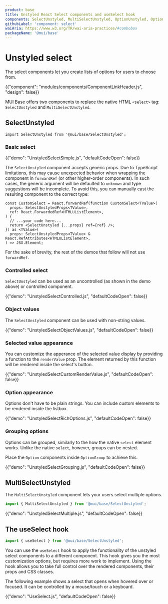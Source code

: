 ```yaml
---
product: base
title: Unstyled React Select components and useSelect hook
components: SelectUnstyled, MultiSelectUnstyled, OptionUnstyled, OptionGroupUnstyled
githubLabel: 'component: select'
waiAria: https://www.w3.org/TR/wai-aria-practices/#combobox
packageName: '@mui/base'
---
```


# Unstyled select

<p class="description">The select components let you create lists of options for users to choose from.</p>

{{"component": "modules/components/ComponentLinkHeader.js", "design": false}}

MUI Base offers two components to replace the native HTML `<select>` tag: `SelectUnstyled` and `MultiSelectUnstyled`.

## SelectUnstyled

```tsx
import SelectUnstyled from '@mui/base/SelectUnstyled';
```

### Basic select

{{"demo": "UnstyledSelectSimple.js", "defaultCodeOpen": false}}

The `SelectUnstyled` component accepts generic props.
Due to TypeScript limitations, this may cause unexpected behavior when wrapping the component in `forwardRef` (or other higher-order components).
In such cases, the generic argument will be defaulted to `unknown` and type suggestions will be incomplete.
To avoid this, you can manually cast the resulting component to the correct type:

```tsx
const CustomSelect = React.forwardRef(function CustomSelect<TValue>(
  props: SelectUnstyledProps<TValue>,
  ref: React.ForwardedRef<HTMLUListElement>,
) {
  // ...your code here...
  return <SelectUnstyled {...props} ref={ref} />;
}) as <TValue>(
  props: SelectUnstyledProps<TValue> & React.RefAttributes<HTMLUListElement>,
) => JSX.Element;
```

For the sake of brevity, the rest of the demos that follow will not use `forwardRef`.

### Controlled select

`SelectUnstyled` can be used as an uncontrolled (as shown in the demo above) or controlled component.

{{"demo": "UnstyledSelectControlled.js", "defaultCodeOpen": false}}

### Object values

The `SelectUnstyled` component can be used with non-string values.

{{"demo": "UnstyledSelectObjectValues.js", "defaultCodeOpen": false}}

### Selected value appearance

You can customize the apperance of the selected value display by providing a function to the `renderValue` prop.
The element returned by this function will be rendered inside the select's button.

{{"demo": "UnstyledSelectCustomRenderValue.js", "defaultCodeOpen": false}}

### Option appearance

Options don't have to be plain strings.
You can include custom elements to be rendered inside the listbox.

{{"demo": "UnstyledSelectRichOptions.js", "defaultCodeOpen": false}}

### Grouping options

Options can be grouped, similarly to the how the native `select` element works.
Unlike the native `select`, however, groups can be nested.

Place the `Option` components inside `OptionGroup` to achieve this.

{{"demo": "UnstyledSelectGrouping.js", "defaultCodeOpen": false}}

## MultiSelectUnstyled

The `MultiSelectUnstyled` component lets your users select multiple options.

```js
import { MultiSelectUnstyled } from '@mui/base/SelectUnstyled';
```

{{"demo": "UnstyledSelectMultiple.js", "defaultCodeOpen": false}}

## The useSelect hook

```js
import { useSelect } from '@mui/base/SelectUnstyled';
```

You can use the `useSelect` hook to apply the functionality of the unstyled select components to a different component.
This hook gives you the most customization options, but requires more work to implement.
Using the hook allows you to take full control over the rendered components, their props and CSS classes.

The following example shows a select that opens when hovered over or focused.
It can be controlled by a mouse/touch or a keyboard.

{{"demo": "UseSelect.js", "defaultCodeOpen": false}}
